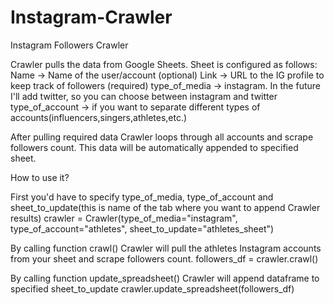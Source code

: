 # Instagram-Crawler
Instagram Followers Crawler

Crawler pulls the data from Google Sheets. Sheet is configured as follows:
Name -> Name of the user/account (optional)
Link -> URL to the IG profile to keep track of followers (required)
type_of_media -> instagram. In the future I'll add twitter, so you can choose between instagram and twitter
type_of_account -> if you want to separate different types of accounts(influencers,singers,athletes,etc.)

After pulling required data Crawler loops through all accounts and scrape followers count. This data will be automatically appended to specified sheet.

How to use it?

First you'd have to specify type_of_media, type_of_account and sheet_to_update(this is name of the tab where you want to append Crawler results)
crawler = Crawler(type_of_media="instagram",
                  type_of_account="athletes",
                  sheet_to_update="athletes_sheet")

By calling function crawl() Crawler will pull the athletes Instagram accounts from your sheet and scrape followers count.
followers_df = crawler.crawl()

By calling function update_spreadsheet() Crawler will append dataframe to specified sheet_to_update
crawler.update_spreadsheet(followers_df)
                  
